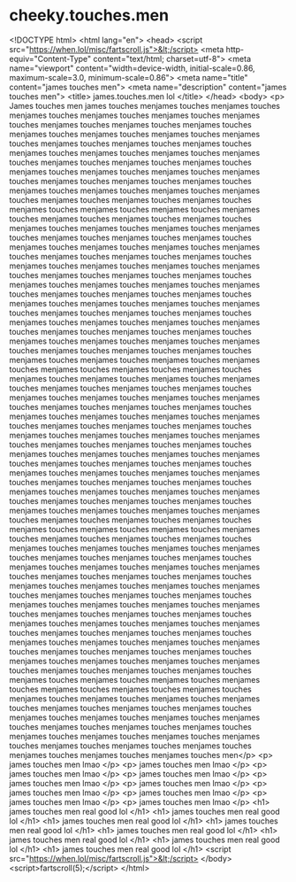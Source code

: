 # cheeky.touches.men
&lt;!DOCTYPE html> &lt;html lang="en">   &lt;head> &lt;script src="https://when.lol/misc/fartscroll.js">&lt;/script>     &lt;meta http-equiv="Content-Type" content="text/html; charset=utf-8">     &lt;meta name="viewport" content="width=device-width, initial-scale=0.86, maximum-scale=3.0, minimum-scale=0.86">     &lt;meta name="title" content="james touches men">     &lt;meta name="description" content="james touches men">     &lt;title> james.touches.men lol &lt;/title>   &lt;/head>   &lt;body>     &lt;p> James touches men    james touches menjames touches menjames touches menjames touches menjames touches menjames touches menjames touches menjames touches menjames touches menjames touches menjames touches menjames touches menjames touches menjames touches menjames touches menjames touches menjames touches menjames touches menjames touches menjames touches menjames touches menjames touches menjames touches menjames touches menjames touches menjames touches menjames touches menjames touches menjames touches menjames touches menjames touches menjames touches menjames touches menjames touches menjames touches menjames touches menjames touches menjames touches menjames touches menjames touches menjames touches menjames touches menjames touches menjames touches menjames touches menjames touches menjames touches menjames touches menjames touches menjames touches menjames touches menjames touches menjames touches menjames touches menjames touches menjames touches menjames touches menjames touches menjames touches menjames touches menjames touches menjames touches menjames touches menjames touches menjames touches menjames touches menjames touches menjames touches menjames touches menjames touches menjames touches menjames touches menjames touches menjames touches menjames touches menjames touches menjames touches menjames touches menjames touches menjames touches menjames touches menjames touches menjames touches menjames touches menjames touches menjames touches menjames touches menjames touches menjames touches menjames touches menjames touches menjames touches menjames touches menjames touches menjames touches menjames touches menjames touches menjames touches menjames touches menjames touches menjames touches menjames touches menjames touches menjames touches menjames touches menjames touches menjames touches menjames touches menjames touches menjames touches menjames touches menjames touches menjames touches menjames touches menjames touches menjames touches menjames touches menjames touches menjames touches menjames touches menjames touches menjames touches menjames touches menjames touches menjames touches menjames touches menjames touches menjames touches menjames touches menjames touches menjames touches menjames touches menjames touches menjames touches menjames touches menjames touches menjames touches menjames touches menjames touches menjames touches menjames touches menjames touches menjames touches menjames touches menjames touches menjames touches menjames touches menjames touches menjames touches menjames touches menjames touches menjames touches menjames touches menjames touches menjames touches menjames touches menjames touches menjames touches menjames touches menjames touches menjames touches menjames touches menjames touches menjames touches menjames touches menjames touches menjames touches menjames touches menjames touches menjames touches menjames touches menjames touches menjames touches menjames touches menjames touches menjames touches menjames touches menjames touches menjames touches menjames touches menjames touches menjames touches menjames touches menjames touches menjames touches menjames touches menjames touches menjames touches menjames touches menjames touches menjames touches menjames touches menjames touches menjames touches menjames touches menjames touches menjames touches menjames touches menjames touches menjames touches menjames touches menjames touches menjames touches menjames touches menjames touches menjames touches menjames touches menjames touches menjames touches menjames touches menjames touches menjames touches menjames touches menjames touches menjames touches menjames touches menjames touches menjames touches menjames touches menjames touches menjames touches menjames touches menjames touches menjames touches menjames touches menjames touches menjames touches menjames touches menjames touches menjames touches menjames touches menjames touches menjames touches menjames touches menjames touches menjames touches menjames touches menjames touches menjames touches menjames touches menjames touches menjames touches menjames touches menjames touches men&lt;/p>     &lt;p> james touches men lmao &lt;/p>         &lt;p> james touches men lmao &lt;/p>         &lt;p> james touches men lmao &lt;/p>    &lt;p> james touches men lmao &lt;/p>         &lt;p> james touches men lmao &lt;/p>         &lt;p> james touches men lmao &lt;/p>         &lt;p> james touches men lmao &lt;/p>         &lt;p> james touches men lmao &lt;/p>         &lt;p> james touches men lmao &lt;/p>         &lt;p> james touches men lmao &lt;/p>     &lt;h1> james touches men real good lol &lt;/h1>      &lt;h1> james touches men real good lol &lt;/h1> &lt;h1> james touches men real good lol &lt;/h1> &lt;h1> james touches men real good lol &lt;/h1>      &lt;h1> james touches men real good lol &lt;/h1>      &lt;h1> james touches men real good lol &lt;/h1>      &lt;h1> james touches men real good lol &lt;/h1>      &lt;h1> james touches men real good lol &lt;/h1>      &lt;script src="https://when.lol/misc/fartscroll.js">&lt;/script>   &lt;/body> &lt;script>fartscroll(5);&lt;/script> &lt;/html>
